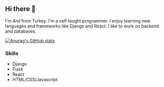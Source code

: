 ## Hi there 👋

I'm Anıl from Turkey. I'm a self taught programmer. I enjoy learning new languages and frameworks like Django and React. I like to work on backend and databases.

[![Anurag's GitHub stats](https://github-readme-stats.vercel.app/api?username=sanburnu&hide=prs,contribs)](https://github.com/anuraghazra/github-readme-stats)

### Skills
* Django
* Flask
* React
* HTML/CSS/Javascript
